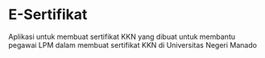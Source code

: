 # E-Sertifikat
Aplikasi untuk membuat sertifikat KKN yang dibuat untuk membantu pegawai LPM dalam membuat sertifikat KKN di Universitas Negeri Manado
